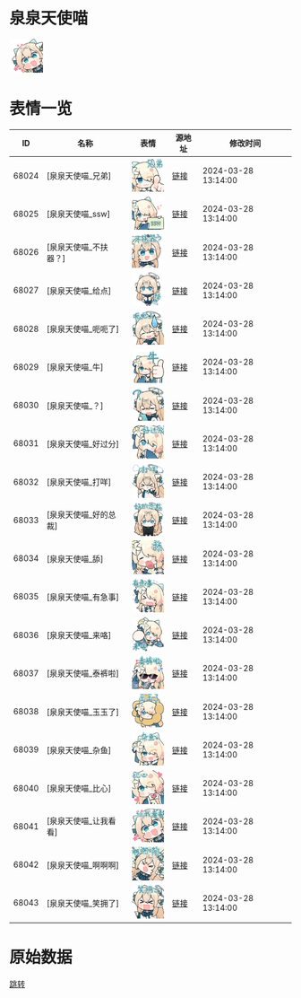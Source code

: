 # 泉泉天使喵

<img src="./cover.png" height="60" alt="cover" />

# 表情一览

|ID|名称|表情|源地址|修改时间|
|----|----|----|----|----|
|68024|[泉泉天使喵_兄弟]|<img src="./pic/068024_%5B泉泉天使喵_兄弟%5D.png" height="60" alt="兄弟"/>|[链接](https://i0.hdslb.com/bfs/garb/c826895838b163321737a38f60e342fbb66fbe18.png)|2024-03-28 13:14:00|
|68025|[泉泉天使喵_ssw]|<img src="./pic/068025_%5B泉泉天使喵_ssw%5D.png" height="60" alt="ssw"/>|[链接](https://i0.hdslb.com/bfs/garb/b75ccd4efa5241b4400c1dd15b47ceaf749de70d.png)|2024-03-28 13:14:00|
|68026|[泉泉天使喵_不扶器？]|<img src="./pic/068026_%5B泉泉天使喵_不扶器？%5D.png" height="60" alt="不扶器？"/>|[链接](https://i0.hdslb.com/bfs/garb/291e5541637f780021fb6fa6cd45a5ad28e9a023.png)|2024-03-28 13:14:00|
|68027|[泉泉天使喵_给点]|<img src="./pic/068027_%5B泉泉天使喵_给点%5D.png" height="60" alt="给点"/>|[链接](https://i0.hdslb.com/bfs/garb/b6897d6de2b002433c96e67424ba72a6636d2e77.png)|2024-03-28 13:14:00|
|68028|[泉泉天使喵_呃呃了]|<img src="./pic/068028_%5B泉泉天使喵_呃呃了%5D.png" height="60" alt="呃呃了"/>|[链接](https://i0.hdslb.com/bfs/garb/e75e546f5c04205983a45af91b36e84b183ecfcc.png)|2024-03-28 13:14:00|
|68029|[泉泉天使喵_牛]|<img src="./pic/068029_%5B泉泉天使喵_牛%5D.png" height="60" alt="牛"/>|[链接](https://i0.hdslb.com/bfs/garb/9b75c18a5ccca0019b89336f8b829b7b7e6ff125.png)|2024-03-28 13:14:00|
|68030|[泉泉天使喵_？]|<img src="./pic/068030_%5B泉泉天使喵_？%5D.png" height="60" alt="？"/>|[链接](https://i0.hdslb.com/bfs/garb/f58b25e63d8cf9f8fd3e0c4635c7a4bcdb4b4a3f.png)|2024-03-28 13:14:00|
|68031|[泉泉天使喵_好过分]|<img src="./pic/068031_%5B泉泉天使喵_好过分%5D.png" height="60" alt="好过分"/>|[链接](https://i0.hdslb.com/bfs/garb/60004b03f9781ba84fa4b567eb87d2fba0d52d74.png)|2024-03-28 13:14:00|
|68032|[泉泉天使喵_打咩]|<img src="./pic/068032_%5B泉泉天使喵_打咩%5D.png" height="60" alt="打咩"/>|[链接](https://i0.hdslb.com/bfs/garb/e077b3b398e2e5cd7694a9958ef62a0600766904.png)|2024-03-28 13:14:00|
|68033|[泉泉天使喵_好的总裁]|<img src="./pic/068033_%5B泉泉天使喵_好的总裁%5D.png" height="60" alt="好的总裁"/>|[链接](https://i0.hdslb.com/bfs/garb/0c0c170307c369efa75cd76510513f638353425c.png)|2024-03-28 13:14:00|
|68034|[泉泉天使喵_舔]|<img src="./pic/068034_%5B泉泉天使喵_舔%5D.png" height="60" alt="舔"/>|[链接](https://i0.hdslb.com/bfs/garb/763a5194194f1b0ce58de6d7b281676b92c8f0aa.png)|2024-03-28 13:14:00|
|68035|[泉泉天使喵_有急事]|<img src="./pic/068035_%5B泉泉天使喵_有急事%5D.png" height="60" alt="有急事"/>|[链接](https://i0.hdslb.com/bfs/garb/496d97fca4005d45fe4a100ac09e1d3d58e9827f.png)|2024-03-28 13:14:00|
|68036|[泉泉天使喵_来咯]|<img src="./pic/068036_%5B泉泉天使喵_来咯%5D.png" height="60" alt="来咯"/>|[链接](https://i0.hdslb.com/bfs/garb/0f68f9cbdb599b7ed28cf698cd4cc81ffa19e2f1.png)|2024-03-28 13:14:00|
|68037|[泉泉天使喵_泰裤啦]|<img src="./pic/068037_%5B泉泉天使喵_泰裤啦%5D.png" height="60" alt="泰裤啦"/>|[链接](https://i0.hdslb.com/bfs/garb/784f3cd5c707f1444177dbd1d7a911591c45de8c.png)|2024-03-28 13:14:00|
|68038|[泉泉天使喵_玉玉了]|<img src="./pic/068038_%5B泉泉天使喵_玉玉了%5D.png" height="60" alt="玉玉了"/>|[链接](https://i0.hdslb.com/bfs/garb/c82d919f89ecc5d61961e1f82d6765a3bf29cef7.png)|2024-03-28 13:14:00|
|68039|[泉泉天使喵_杂鱼]|<img src="./pic/068039_%5B泉泉天使喵_杂鱼%5D.png" height="60" alt="杂鱼"/>|[链接](https://i0.hdslb.com/bfs/garb/4e320dc790384da728c4754b145fe693ce18ca3e.png)|2024-03-28 13:14:00|
|68040|[泉泉天使喵_比心]|<img src="./pic/068040_%5B泉泉天使喵_比心%5D.png" height="60" alt="比心"/>|[链接](https://i0.hdslb.com/bfs/garb/ee304d3a3f1d9c47068ce4ac9a22962c98bd0d86.png)|2024-03-28 13:14:00|
|68041|[泉泉天使喵_让我看看]|<img src="./pic/068041_%5B泉泉天使喵_让我看看%5D.png" height="60" alt="让我看看"/>|[链接](https://i0.hdslb.com/bfs/garb/63be0a49d143568c863f0eff1a62443bf5a61f43.png)|2024-03-28 13:14:00|
|68042|[泉泉天使喵_啊啊啊]|<img src="./pic/068042_%5B泉泉天使喵_啊啊啊%5D.png" height="60" alt="啊啊啊"/>|[链接](https://i0.hdslb.com/bfs/garb/1a1d31cc1e2dd32f97596267d1a329581d292505.png)|2024-03-28 13:14:00|
|68043|[泉泉天使喵_笑拥了]|<img src="./pic/068043_%5B泉泉天使喵_笑拥了%5D.png" height="60" alt="笑拥了"/>|[链接](https://i0.hdslb.com/bfs/garb/b5f297b5d8846fa94e074afe37a6bc1410ec393a.png)|2024-03-28 13:14:00|

# 原始数据

[跳转](./raw.json)

